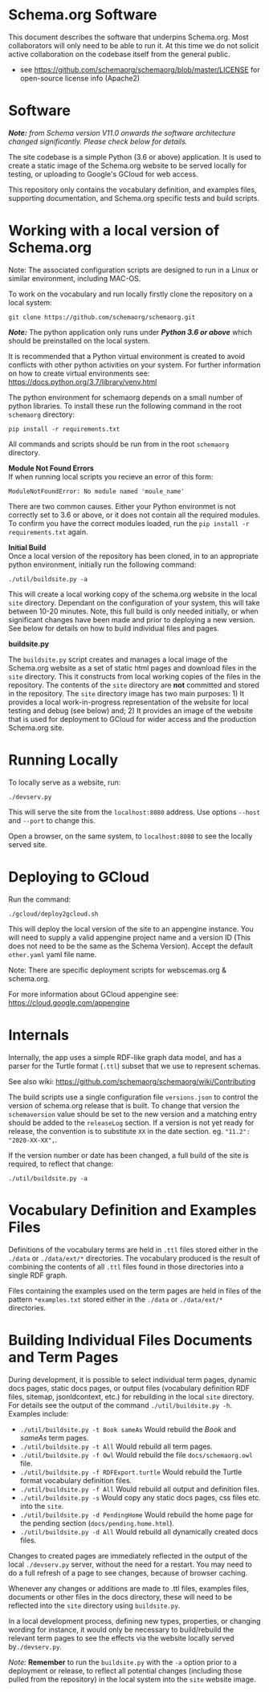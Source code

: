 
Schema.org Software
===================

This document describes the software that underpins Schema.org. Most collaborators will only need to be able to run 
it. At this time we do not solicit active collaboration on the codebase itself from the general public.

* see https://github.com/schemaorg/schemaorg/blob/master/LICENSE for open-source license info (Apache2)

Software 
========

*__Note:__ from Schema version V11.0 onwards the software architecture changed significantly. Please check below for details.*

The site codebase is a simple Python (3.6 or above) application. It is used to create a static image of the Schema.org website to be served locally for testing, or uploading to Google's GCloud for web access.

This repository only contains the vocabulary definition, and examples files, supporting documentation, and Schema.org specific tests and build scripts.

Working with a local version of Schema.org
==========================================

Note: The associated configuration scripts are designed to run in a Linux or similar environment, including MAC-OS. 

To work on the vocabulary and run locally firstly clone the repository on a local system:

    git clone https://github.com/schemaorg/schemaorg.git
    

**_Note:_** The python application only runs under **_Python 3.6 or above_** which should be preinstalled on the local system.

It is recommended that a Python virtual environment is created to avoid conflicts with other python activities on your system. For further information on how to create virtual environments see: https://docs.python.org/3.7/library/venv.html


The python environment for schemaorg depends on a small number of python libraries. To install these run the following command in the root `schemaorg` directory:

    pip install -r requirements.txt

All commands and scripts should be run from in the root `schemaorg` directory.

**Module Not Found Errors**  
If when running local scripts you recieve an error of this form: 

    ModuleNotFoundError: No module named 'moule_name'  
    
There are two common causes. Either your Python environmet is not correctly set to 3.6 or above, or it does not contain all the required modules.  To confirm you have the correct modules loaded, run the `pip install -r requirements.txt` again.

**Initial Build**  
Once a local version of the repository has been cloned, in to an appropriate python environment, initially run the following command:
    
    ./util/buildsite.py -a

This will create a local working copy of the schema.org website in the local `site` directory. Dependant on the configuration of your system, this will take between 10-20 minutes. Note, this full build is only needed initially, or when significant changes have been made and prior to deploying a new version.  See below for details on how to build individual files and pages.

**buildsite.py**

The `buildsite.py` script creates and manages a local image of the Schema.org website as a set of static html pages and download files in the `site` directory. This it constructs from local working copies of the files in the repository. The contents of the `site` directory are **not** committed and stored in the repository.  The `site` directory image has two main purposes: 1) It provides a local work-in-progress representation of the website for local testing and debug (see below) and; 2) It provides an image of the website that is used for deployment to GCloud for wider access and the production Schema.org site.

Running Locally
===============

To locally serve as a website, run:

`./devserv.py`  

This will serve the site from the `localhost:8080` address. Use options `--host` and `--port` to change this.

Open a browser, on the same system, to `localhost:8080` to see the locally served site.

Deploying to GCloud
===================

Run the command:

    ./gcloud/deploy2gcloud.sh
    
This will deploy the local version of the site to an appengine instance.  You will need to supply a valid appengine project name and a version ID (This does not need to be the same as the Schema Version).  Accept the default `other.yaml` yaml file name.

Note: There are specific deployment scripts for webscemas.org & schema.org.

For more information about GCloud appengine see: https://cloud.google.com/appengine

Internals
=========

Internally, the app uses a simple RDF-like graph data model, and has a parser for 
the Turtle format (`.ttl`) subset that we use to represent schemas. 

See also wiki: https://github.com/schemaorg/schemaorg/wiki/Contributing

The build scripts use a single configuration file `versions.json` to control the version of schema.org release that is built.  To change that version the `schemaversion` value should be set to the new version and a matching entry should be added to the `releaseLog` section.  If a version is not yet ready for release, the convention is to substitute `XX` in the date section.  eg. `"11.2": "2020-XX-XX",`.

If the version number or date has been changed, a full build of the site is required, to reflect that change:
    
    ./util/buildsite.py -a

Vocabulary Definition and Examples Files
========================================

Definitions of the vocabulary terms are held in `.ttl` files stored either in the `./data` or `./data/ext/*` directories.  The vocabulary produced is the result of combining the contents of all `.ttl` files found in those directories into a single RDF graph.

Files containing the examples used on the term pages are held in files of the pattern `*examples.txt` stored either in the `./data` or `./data/ext/*` directories. 

Building Individual Files Documents and Term Pages
==================================================

During development, it is possible to select individual term pages, dynamic docs pages, static docs pages, or output files (vocabulary definition RDF files, sitemap, jsonldcontext, etc.) for rebuilding in the local `site` directory.  
For details see the output of the command `./util/buildsite.py -h`.  Examples include:

* `./util/buildsite.py -t Book sameAs`  Would rebuild the *Book* and *sameAs* term pages.
* `./util/buildsite.py -t All`  Would rebuild all term pages.
* `./util/buildsite.py -f Owl` Would rebuild the file `docs/schemaorg.owl` file.
* `./util/buildsite.py -f RDFExport.turtle` Would rebuild the Turtle format vocabulary definition files.
* `./util/buildsite.py -f All` Would rebuild all output and definition files.
* `./util/buildsite.py -s` Would copy any static docs pages, css files etc. into the `site`.
* `./util/buildsite.py -d PendingHome` Would rebuild the home page for the pending section (`docs/pending.home.html`).
* `./util/buildsite.py -d All` Would rebuild all dynamically created docs files.

Changes to created pages are immediately reflected in the output of the local `./devserv.py` server, without the need for a restart. You may need to do a full refresh of a page to see changes, because of browser caching.

Whenever any changes or additions are made to .ttl files, examples files, documents or other files in the docs directory, these will need to be reflected into the `site` directory using `buildsite.py`. 

In a local development process, defining new types, properties, or changing wording for instance, it would only be necessary to build/rebuild the relevant term pages to see the effects via the website locally served by`./devserv.py`.

_Note:_ **Remember** to run the `buildsite.py` with the `-a` option prior to a deployment or release, to reflect all potential changes (including those pulled from the repository) in the local system into the `site` website image.
